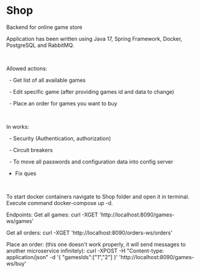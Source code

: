 # Shop
Backend for online game store


Application has been written using Java 17, Spring Framework, Docker, PostgreSQL and RabbitMQ.

 

Allowed actions:

  - Get list of all available games

  - Edit specific game (after providing games id and data to change)

  - Place an order for games you want to buy

 

In works:

  - Security (Authentication, authorization)

  - Circuit breakers

  - To move all passwords and configuration data into config server

- Fix ques

 

To start docker containers navigate to Shop folder and open it in terminal. Execute command docker-compose up -d.


Endpoints:
  Get all games:
  curl -XGET 'http://localhost:8090/games-ws/games'
  
  Get all orders:
  curl -XGET 'http://localhost:8090/orders-ws/orders'
  
  Place an order: (this one doesn't work properly, it will send messages to another microservice infinitely):
  curl -XPOST -H "Content-type: application/json" -d '{
    "gamesIds":["1","2"]
}' 'http://localhost:8090/games-ws/buy'

